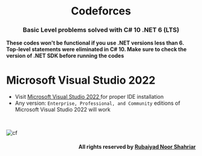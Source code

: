 <h1 align= "center">Codeforces</h1>

<h3 align="center">Basic Level problems solved with C# 10 .NET 6 (LTS)</h3>

<strong>These codes won't be functional if you use .NET versions less than 6. Top-level statements were eliminated in C# 10. 
Make sure to check the version of .NET SDK before running the codes</strong>

# Microsoft Visual Studio 2022
- Visit <a href ="https://learn.microsoft.com/en-us/visualstudio/install/install-visual-studio?view=vs-2022"> Microsoft Visual Studio 2022 </a> for proper IDE installation
- Any version: ```Enterprise, Professional, and Community``` editions of Microsoft Visual Studio 2022 will work

<br>

![cf](https://user-images.githubusercontent.com/77986516/206783309-3b02642d-f72d-4e0d-aeef-9ee282bd8f0e.png)

<h4 align ="right">

All rights reserved by **[Rubaiyad Noor Shahriar](https://flowcv.me/rubaiyad-noor-shahriar-hridoy)**
</h4>
</div>


